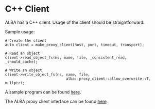 # C++ Client

ALBA has a C++ client. Usage of the client should be straightforward.

Sample usage:
```
# Create the client
auto client = make_proxy_client(host, port, timeout, transport);

# Read an object
client->read_object_fs(ns, name, file, _consistent_read, _should_cache);

# Write an object
client->write_object_fs(ns, name, file,
                            alba::proxy_client::allow_overwrite::T, nullptr);
```

A sample program can be found [here](https://github.com/openvstorage/alba/blob/master/cpp/src/examples/test_client.cc).

The ALBA proxy client interface can be found [here](https://github.com/openvstorage/alba/blob/master/cpp/include/proxy_client.h).